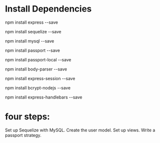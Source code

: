 # Install Dependencies


npm install express --save
 
npm install sequelize --save
 
npm install mysql --save
 
npm install passport --save
 
npm install passport-local --save
 
npm install body-parser --save
 
npm install express-session --save
 
npm install bcrypt-nodejs --save
 
npm install express-handlebars --save


# four steps:

Set up Sequelize with MySQL.
Create the user model.
Set up views.
Write a passport strategy.